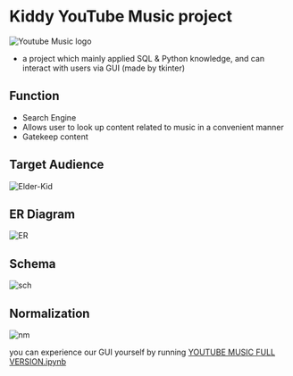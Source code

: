 # Kiddy YouTube Music project
![Youtube Music logo](https://fscl01.fonpit.de/userfiles/7314075/image/youtube-music-logo-2.jpg)

- a project which mainly applied SQL & Python knowledge, and can interact with users via GUI (made by tkinter)

## Function
- Search Engine
- Allows user to look up content related to music in a convenient manner
- Gatekeep content


## Target Audience

![Elder-Kid](https://i.ibb.co/2y76JcS/Screenshot-2021-07-25-13-07-03-264.png)

## ER Diagram

![ER](https://ibb.co/N6zV94p)

## Schema

![sch](https://i.ibb.co/bPYy1CS/Screenshot-2021-07-25-13-07-03-264.png)

## Normalization 
![nm](https://i.ibb.co/LN32r3c/Screenshot-2021-07-25-13-07-03-264.png)



you can experience our GUI yourself by running [YOUTUBE MUSIC FULL VERSION.ipynb](https://github.com/wallik2/My_project/blob/main/YoutubeMusicSearchEngine/YOUTUBE%20MUSIC%20FULL%20VERSION.ipynb)
